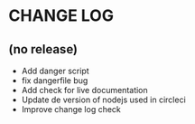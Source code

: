 # CHANGE LOG

## (no release)
- Add danger script
- fix dangerfile bug
- Add check for live documentation 
- Update de version of nodejs used in circleci
- Improve change log check
